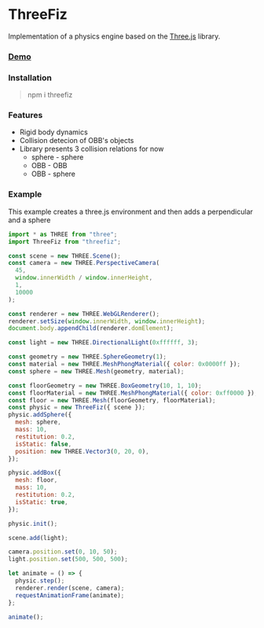 # ThreeFiz

Implementation of a physics engine based on the [Three.js](https://github.com/mrdoob/three.js) library.

### [Demo](https://bklzn.github.io/ThreeFiz/)

### Installation

> npm i threefiz

### Features

- Rigid body dynamics
- Collision detecion of OBB's objects
- Library presents 3 collision relations for now
  - sphere - sphere
  - OBB - OBB
  - OBB - sphere

### Example

This example creates a three.js environment and then adds a perpendicular and a sphere

```js
import * as THREE from "three";
import ThreeFiz from "threefiz";

const scene = new THREE.Scene();
const camera = new THREE.PerspectiveCamera(
  45,
  window.innerWidth / window.innerHeight,
  1,
  10000
);

const renderer = new THREE.WebGLRenderer();
renderer.setSize(window.innerWidth, window.innerHeight);
document.body.appendChild(renderer.domElement);

const light = new THREE.DirectionalLight(0xffffff, 3);

const geometry = new THREE.SphereGeometry(1);
const material = new THREE.MeshPhongMaterial({ color: 0x0000ff });
const sphere = new THREE.Mesh(geometry, material);

const floorGeometry = new THREE.BoxGeometry(10, 1, 10);
const floorMaterial = new THREE.MeshPhongMaterial({ color: 0xff0000 });
const floor = new THREE.Mesh(floorGeometry, floorMaterial);
const physic = new ThreeFiz({ scene });
physic.addSphere({
  mesh: sphere,
  mass: 10,
  restitution: 0.2,
  isStatic: false,
  position: new THREE.Vector3(0, 20, 0),
});

physic.addBox({
  mesh: floor,
  mass: 10,
  restitution: 0.2,
  isStatic: true,
});

physic.init();

scene.add(light);

camera.position.set(0, 10, 50);
light.position.set(500, 500, 500);

let animate = () => {
  physic.step();
  renderer.render(scene, camera);
  requestAnimationFrame(animate);
};

animate();
```
